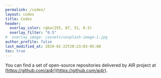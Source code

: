 ```yaml
---
permalink: /codes/
layout: codes
title: Codes
header:
  overlay_color: rgba(255, 87, 51, 0.5)
  overlay_filter: "0.5"
#  overlay_image: /assets/unsplash-image-1.jpg
author_profile: false
last_modified_at: 2019-01-23T20:23:03-05:00
toc: true
---
```


You can find a set of open-source repositories delivered by AIR project at [https://github.com/ai4r](https://github.com/ai4r).
